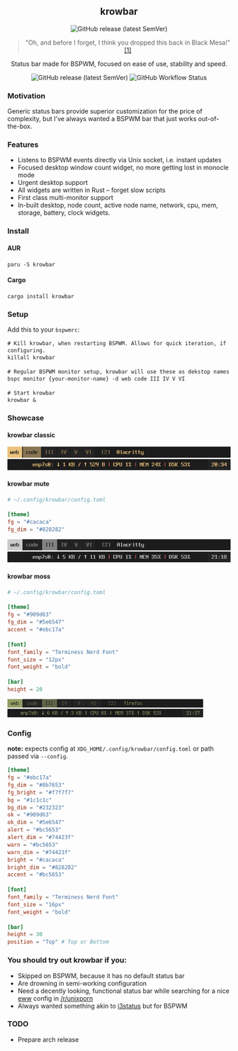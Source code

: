 <h2 align=center> <b>krowbar</b> </h2>

<p align="center"> <img alt="GitHub release (latest SemVer)" src="https://github.com/user-attachments/assets/4257a032-eb0d-4dd7-a414-779e410d2c19"> </p>
<div align="center">

> "Oh, and before I forget, I think you dropped this back in Black Mesa!" [[1]](https://half-life.fandom.com/wiki/Crowbar)

</div>
<p align=center> Status bar made for BSPWM, focused on ease of use, stability and speed. </p>
<p align=center> <img alt="GitHub release (latest SemVer)" src="https://img.shields.io/github/v/release/bloznelis/krowbar"> <img alt="GitHub Workflow Status" src="https://img.shields.io/github/actions/workflow/status/bloznelis/krowbar/ci.yaml"> </p>


### Motivation
Generic status bars provide superior customization for the price of complexity, but I've always wanted a BSPWM bar that just works out-of-the-box.

### Features
* Listens to BSPWM events directly via Unix socket, i.e. instant updates
* Focused desktop window count widget, no more getting lost in monocle mode
* Urgent desktop support
* All widgets are written in Rust – forget slow scripts
* First class multi-monitor support
* In-built desktop, node count, active node name, network, cpu, mem, storage, battery, clock widgets.

### Install
#### AUR
`paru -S krowbar`

#### Cargo
`cargo install krowbar`

### Setup
Add this to your `bspwmrc`:
```
# Kill krowbar, when restarting BSPWM. Allows for quick iteration, if configuring.
killall krowbar

# Regular BSPWM monitor setup, krowbar will use these as dekstop names
bspc monitor {your-monitor-name} -d web code III IV V VI

# Start krowbar
krowbar &
```

### Showcase
#### krowbar classic
![](https://github.com/bloznelis/krowbar/blob/master/images/krowbar-classic-1.png)
![](https://github.com/bloznelis/krowbar/blob/master/images/krowbar-classic-2.png)

#### krowbar mute
```toml
# ~/.config/krowbar/config.toml

[theme]
fg = "#cacaca"
fg_dim = "#828282"
```

![](https://github.com/bloznelis/krowbar/blob/master/images/krowbar-gray-1.png)
![](https://github.com/bloznelis/krowbar/blob/master/images/krowbar-gray-2.png)

#### krowbar moss
```toml
# ~/.config/krowbar/config.toml

[theme]
fg = "#909d63"
fg_dim = "#5e6547"
accent = "#ebc17a"

[font]
font_family = "Terminess Nerd Font"
font_size = "12px"
font_weight = "bold"

[bar]
height = 20
```

![](https://github.com/bloznelis/krowbar/blob/master/images/krowbar-moss-1.png)
![](https://github.com/bloznelis/krowbar/blob/master/images/krowbar-moss-2.png)

### Config
**note:** expects config at `XDG_HOME/.config/krowbar/config.toml` or path passed via `--config`.

``` toml
[theme]
fg = "#ebc17a"
fg_dim = "#8b7653"
fg_bright = "#f7f7f7"
bg = "#1c1c1c"
bg_dim = "#232323"
ok = "#909d63"
ok_dim = "#5e6547"
alert = "#bc5653"
alert_dim = "#74423f"
warn = "#bc5653"
warn_dim = "#74423f"
bright = "#cacaca"
bright_dim = "#828282"
accent = "#bc5653"

[font]
font_family = "Terminess Nerd Font"
font_size = "16px"
font_weight = "bold"

[bar]
height = 30
position = "Top" # Top or Bottom
```

### You should try out krowbar if you:
- Skipped on BSPWM, because it has no default status bar
- Are drowning in semi-working configuration
- Need a decently looking, functional status bar while searching for a nice [eww](https://github.com/elkowar/eww) config in [/r/unixporn](https://www.reddit.com/r/unixporn/)
- Always wanted something akin to [i3status](https://i3wm.org/docs/i3status.html) but for BSPWM

### TODO
- Prepare arch release
